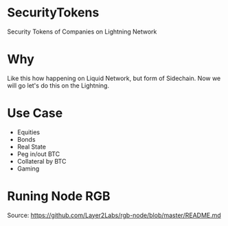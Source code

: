 # SecurityTokens
Security Tokens of Companies on Lightning Network

# Why
Like this how happening on Liquid Network, but form of Sidechain. Now we will go let's do this on the Lightning. 

# Use Case
- Equities
- Bonds
- Real State
- Peg in/out BTC
- Collateral by BTC
- Gaming

# Runing Node RGB

Source: https://github.com/Layer2Labs/rgb-node/blob/master/README.md
